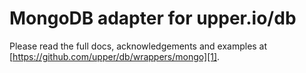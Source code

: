 # MongoDB adapter for upper.io/db

Please read the full docs, acknowledgements and examples at
[https://github.com/upper/db/wrappers/mongo][1].

[1]: https://github.com/upper/db/wrappers/mongo
